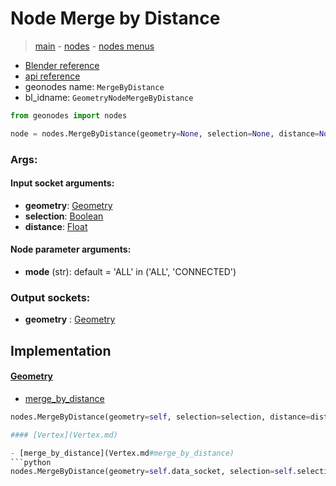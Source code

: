 # Node Merge by Distance

> [main](../structure.md) - [nodes](nodes.md) - [nodes menus](nodes_menus.md)

- [Blender reference](https://docs.blender.org/manual/en/latest/modeling/geometry_nodes/geometry/merge_by_distance.html)
- [api reference](https://docs.blender.org/api/current/bpy.types.GeometryNodeMergeByDistance.html)
- geonodes name: `MergeByDistance`
- bl_idname: `GeometryNodeMergeByDistance`

```python
from geonodes import nodes

node = nodes.MergeByDistance(geometry=None, selection=None, distance=None, mode='ALL')
```

### Args:

#### Input socket arguments:

- **geometry**: [Geometry](Geometry.md)
- **selection**: [Boolean](Boolean.md)
- **distance**: [Float](Float.md)

#### Node parameter arguments:

- **mode** (str): default = 'ALL' in ('ALL', 'CONNECTED')

### Output sockets:

- **geometry** : [Geometry](Geometry.md)

## Implementation

#### [Geometry](Geometry.md)

 - [merge_by_distance](Geometry.md#merge_by_distance)
  ```python
  nodes.MergeByDistance(geometry=self, selection=selection, distance=distance, mode=mode  ```

#### [Vertex](Vertex.md)

 - [merge_by_distance](Vertex.md#merge_by_distance)
  ```python
  nodes.MergeByDistance(geometry=self.data_socket, selection=self.selection, distance=distance, mode=mode  ```

